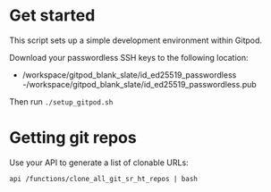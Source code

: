 # Get started

This script sets up a simple development environment within Gitpod.

Download your passwordless SSH keys to the following location:

- /workspace/gitpod_blank_slate/id_ed25519_passwordless
-/workspace/gitpod_blank_slate/id_ed25519_passwordless.pub

Then run `./setup_gitpod.sh`

# Getting git repos

Use your API to generate a list of clonable URLs:

```
api /functions/clone_all_git_sr_ht_repos | bash
```
